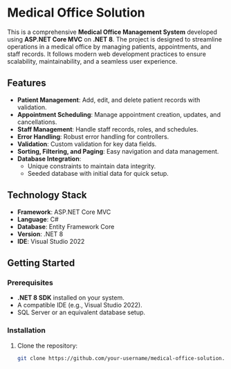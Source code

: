 # Medical Office Solution

This is a comprehensive **Medical Office Management System** developed using **ASP.NET Core MVC** on **.NET 8**. The project is designed to streamline operations in a medical office by managing patients, appointments, and staff records. It follows modern web development practices to ensure scalability, maintainability, and a seamless user experience.

## Features

- **Patient Management**: Add, edit, and delete patient records with validation.
- **Appointment Scheduling**: Manage appointment creation, updates, and cancellations.
- **Staff Management**: Handle staff records, roles, and schedules.
- **Error Handling**: Robust error handling for controllers.
- **Validation**: Custom validation for key data fields.
- **Sorting, Filtering, and Paging**: Easy navigation and data management.
- **Database Integration**:
  - Unique constraints to maintain data integrity.
  - Seeded database with initial data for quick setup.

## Technology Stack

- **Framework**: ASP.NET Core MVC
- **Language**: C#
- **Database**: Entity Framework Core
- **Version**: .NET 8
- **IDE**: Visual Studio 2022

## Getting Started

### Prerequisites

- **.NET 8 SDK** installed on your system.
- A compatible IDE (e.g., Visual Studio 2022).
- SQL Server or an equivalent database setup.

### Installation

1. Clone the repository:
   ```bash
   git clone https://github.com/your-username/medical-office-solution.git
